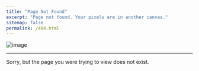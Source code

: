 ```yaml
---
title: "Page Not Found"
excerpt: "Page not found. Your pixels are in another canvas."
sitemap: false
permalink: /404.html
---
```



![image](/images/404/image.png)

---

Sorry, but the page you were trying to view does not exist.